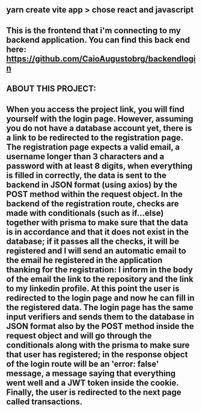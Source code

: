 ## yarn create vite app > chose react and javascript 
## This is the frontend that i'm connecting to my backend application. You can find this back end here:  https://github.com/CaioAugustobrg/backendlogin

## ABOUT THIS PROJECT:
## When you access the project link, you will find yourself with the login page. However, assuming you do not have a database account yet, there is a link to be redirected to the registration page. The registration page expects a valid email, a username longer than 3 characters and a password with at least 8 digits, when everything is filled in correctly, the data is sent to the backend in JSON format (using axios) by the POST method within the request object. In the backend of the registration route, checks are made with conditionals (such as if...else) together with prisma to make sure that the data is in accordance and that it does not exist in the database; if it passes all the checks, it will be registered and I will send an automatic email to the email he registered in the application thanking for the registration: I inform in the body of the email the link to the repository and the link to my linkedin profile. At this point the user is redirected to the login page and now he can fill in the registered data. The login page has the same input verifiers and sends them to the database in JSON format also by the POST method inside the request object and will go through the conditionals along with the prisma to make sure that user has registered; in the response object of the login route will be an 'error: false' message, a message saying that everything went well and a JWT token inside the cookie. Finally, the user is redirected to the next page called transactions. 